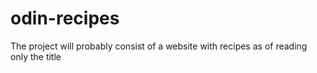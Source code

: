 # odin-recipes
The project will probably consist of a website 
with recipes as of reading only the title
